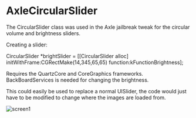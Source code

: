 AxleCircularSlider
==================

The CircularSlider class was used in the Axle jailbreak tweak for the circular volume and brightness sliders.

Creating a slider:

CircularSlider *brightSlider = [[CircularSlider alloc] initWithFrame:CGRectMake(14,345,65,65) function:kFunctionBrightness];

Requires the QuartzCore and CoreGraphics frameworks. BackBoardServices is needed for changing the brightness.

This could easily be used to replace a normal UISlider, the code would just have to be modified to change where the images are loaded from.

![screen1](http://i.imgur.com/I7mIML8.png)
